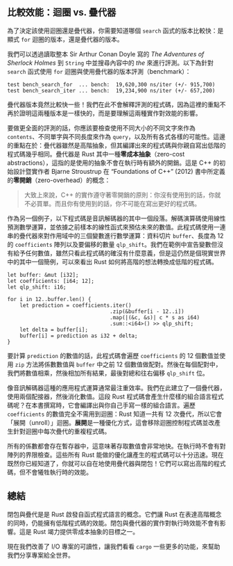 ## 比較效能：迴圈 vs. 疊代器

為了決定該使用迴圈還是疊代器，你需要知道哪個 `search` 函式的版本比較快：是顯式 `for` 迴圈的版本，還是疊代器的版本。

我們可以透過讀取整本 Sir Arthur Conan Doyle 寫的 *The Adventures of Sherlock Holmes* 到 `String` 中並搜尋內容中的 *the* 來進行評測。以下為針對 `search` 函式使用 `for` 迴圈與使用疊代器的版本評測（benchmark）：

```text
test bench_search_for  ... bench:  19,620,300 ns/iter (+/- 915,700)
test bench_search_iter ... bench:  19,234,900 ns/iter (+/- 657,200)
```

疊代器版本竟然比較快一些！我們在此不會解釋評測的程式碼，因為這裡的重點不再於證明這兩種版本是一樣快的，而是要理解這兩種實作對效能的影響。

要做更全面的評測的話，你應該要檢查使用不同大小的不同文字來作為 `contents`、不同單字與不同長度來作為 `query`，以及所有各式各樣的可能性。這邊的重點在於：疊代器雖然是高階抽象，但其編譯出來的程式碼與你親自寫出低階的程式碼幾乎相同。疊代器是 Rust 其中一種**零成本抽象**（zero-cost abstractions），這指的是使用的抽象不會在執行時有額外的開銷。這是 C++ 的初始設計暨實作者 Bjarne Stroustrup 在 “Foundations of C++” (2012) 書中所定義的**零開銷**（zero-overhead）的概念：

> 大致上來說，C++ 的實作遵守著零開銷的原則：你沒有使用到的話，你就不必買單。而且你有使用到的話，你不可能在寫出更好的程式碼。

作為另一個例子，以下程式碼是音訊解碼器的其中一個段落。解碼演算碼使用線性預測數學運算，並依據之前樣本的線性函式來預估未來的數值。此程式碼使用一連串的疊代器來對作用域中的三個變數進行數學運算：資料切片 `buffer`、長度為 12 的 `coefficients` 陣列以及要偏移的數量 `qlp_shift`。我們在範例中宣告變數但沒有給予任何數值，雖然只看此程式碼的確沒有什麼意義，但是這仍然是個現實世界中的其中一個簡例，可以來看出 Rust 如何將高階的想法轉換成低階的程式碼。

```rust,ignore
let buffer: &mut [i32];
let coefficients: [i64; 12];
let qlp_shift: i16;

for i in 12..buffer.len() {
    let prediction = coefficients.iter()
                                 .zip(&buffer[i - 12..i])
                                 .map(|(&c, &s)| c * s as i64)
                                 .sum::<i64>() >> qlp_shift;
    let delta = buffer[i];
    buffer[i] = prediction as i32 + delta;
}
```

要計算 `prediction` 的數值的話，此程式碼會遍歷 `coefficients` 的 12 個數值並使用 `zip` 方法將係數數值與 `buffer` 中之前 12 個數值做配對。然後在每個配對中，我們將數值相乘，然後相加所有結果，最後對總和往右偏移 `qlp_shift` 位。

像音訊解碼器這種的應用程式運算通常最注重效率。我們在此建立了一個疊代器，使用兩個配接器，然後消化數值。這段 Rust 程式碼會產生什麼樣的組合語言程式碼呢？在本書撰寫時，它會編譯出與你自己手寫一樣的組合語言。遍歷 `coefficients` 的數值完全不需用到迴圈：Rust 知道一共有 12 次疊代，所以它會「展開（unroll）」迴圈。**展開**是一種優化方式，這會移除迴圈控制程式碼並改產生針對迴圈中每次疊代的重複程式碼。

所有的係數都會存在暫存器中，這意味著存取數值會非常地快。在執行時不會有對陣列的界限檢查。這些所有 Rust 能做的優化讓產生的程式碼可以十分迅速。現在既然你已經知道了，你就可以自在地使用疊代器與閉包！它們可以寫出高階的程式碼，但不會犧牲執行時的效能。

## 總結

閉包與疊代是是 Rust 啟發自函式程式語言的概念。它們讓 Rust 在表達高階概念的同時，仍能擁有低階程式碼的效能。閉包與疊代器的實作對執行時效能不會有影響。這是 Rust 竭力提供零成本抽象的目標之一。

現在我們改善了 I/O 專案的可讀性，讓我們看看 `cargo` 一些更多的功能，來幫助我們分享專案給全世界。
